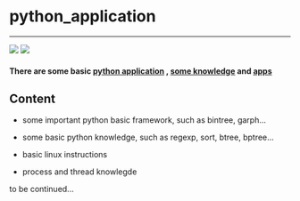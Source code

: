 # python_application
___
![](https://img.shields.io/badge/donate-github-brightgreen.svg)
![](https://img.shields.io/badge/self_edited-vic-brightgreen.svg)

#### There are some basic [python application](https://github.com/vicjiafeng/python_application/tree/master/application) ,  [some knowledge](https://github.com/vicjiafeng/python_application/tree/master/keypoints) and [apps](https://github.com/vicjiafeng/python_application/tree/master/apps)

## Content

  * some important python basic framework, such as bintree, garph...
  
  * some basic python knowledge, such as regexp, sort, btree, bptree...
  
  * basic linux instructions
  
  * process and thread knowlegde
  
  to be continued...

